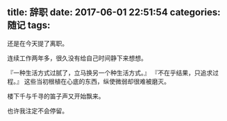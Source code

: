 title: 辞职
date: 2017-06-01 22:51:54
categories: 随记
tags:
---

还是在今天提了离职。

连续工作两年多，很久没有给自己时间静下来想想。

『一种生活方式过腻了，立马换另一个种生活方式。』
『不在乎结果，只追求过程。』
这些当初根植在心底的东西，纵使微弱却很难被磨灭。

楼下千与千寻的笛子声又开始飘来。


也许我注定不会停留。
